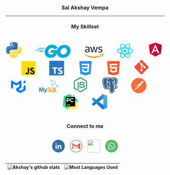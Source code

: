 

<h3 align="center"><b>Sai Akshay Vempa</b></h3>
<hr/>

<div align="center"><h3>My Skillset</h3></div><br/>
<div align="center">
	<img width="10%" src="./icons/skills/python.svg">
	&nbsp;&nbsp;&nbsp;&nbsp;&nbsp;&nbsp;&nbsp;&nbsp;&nbsp;
	<img width="22%" src="./icons/skills/go_blue.png">
	&nbsp;&nbsp;&nbsp;&nbsp;&nbsp;&nbsp;&nbsp;&nbsp;&nbsp;
	<img width="12%" src="./icons/skills/aws.png">
	&nbsp;&nbsp;&nbsp;&nbsp;&nbsp;&nbsp;&nbsp;&nbsp;&nbsp;
    <img width="10%" src="./icons/skills/react.svg">
	&nbsp;&nbsp;&nbsp;&nbsp;&nbsp;&nbsp;&nbsp;&nbsp;&nbsp;
    <img width="11%" src="./icons/skills/angular.png">
	&nbsp;&nbsp;&nbsp;&nbsp;&nbsp;&nbsp;&nbsp;&nbsp;&nbsp;
    <img width="9%" src="./icons/skills/javascript.svg">
	&nbsp;&nbsp;&nbsp;&nbsp;&nbsp;&nbsp;&nbsp;&nbsp;&nbsp;
    <img width="9.5%" src="./icons/skills/ts.svg">
	&nbsp;&nbsp;&nbsp;&nbsp;&nbsp;&nbsp;&nbsp;&nbsp;&nbsp;
    <img width="9%" src="./icons/skills/css3.svg">
	&nbsp;&nbsp;&nbsp;&nbsp;&nbsp;&nbsp;&nbsp;&nbsp;&nbsp;
    <img width="9%" src="./icons/skills/html5.svg">
	&nbsp;&nbsp;&nbsp;&nbsp;&nbsp;&nbsp;&nbsp;&nbsp;&nbsp;
     <img width="9%" src="./icons/skills/git.svg">
	&nbsp;&nbsp;&nbsp;&nbsp;&nbsp;&nbsp;&nbsp;&nbsp;&nbsp;
     <img width="9%" src="./icons/skills/material-ui.svg">
	&nbsp;&nbsp;&nbsp;&nbsp;&nbsp;&nbsp;&nbsp;&nbsp;&nbsp;
     <img width="12%" src="./icons/skills/mysql.svg">
	&nbsp;&nbsp;&nbsp;&nbsp;&nbsp;&nbsp;&nbsp;&nbsp;&nbsp;
     <img width="10.5%" src="./icons/skills/nodejs.svg">
	&nbsp;&nbsp;&nbsp;&nbsp;&nbsp;&nbsp;&nbsp;&nbsp;&nbsp;
     <img width="9.5%" src="./icons/skills/postgres.png">
	&nbsp;&nbsp;&nbsp;&nbsp;&nbsp;&nbsp;&nbsp;&nbsp;&nbsp;
     <img width="9.5%" src="./icons/skills/postman.svg">
	&nbsp;&nbsp;&nbsp;&nbsp;&nbsp;&nbsp;&nbsp;&nbsp;&nbsp;
     <img width="9.5%" src="./icons/skills/PyCharm.png">
	&nbsp;&nbsp;&nbsp;&nbsp;&nbsp;&nbsp;&nbsp;&nbsp;&nbsp;
	<img width="9.5%" src="./icons/skills/vscode.svg">	
</div>
<br />

<!-- <div align="center" style="display: flex; justify-content: space-between; align-items: center;">
	<img width="18%" src="./icons/skills/ExpressJS.svg">
	&nbsp;&nbsp;&nbsp;&nbsp;&nbsp;&nbsp;&nbsp;&nbsp;&nbsp;
	<img width="18%" src="./icons/skills/MongoDB.svg">
</div>
<br /> -->

<div align="center"><h3>Connect to me</h3></div><br />

<div align="center">
	<a href="https://www.linkedin.com/in/sai-akshay-vempa-752543156/"><img height="40" width="40" src="https://raw.githubusercontent.com/dinesh99639/dinesh99639/master/icons/linkedin.png"></a>&nbsp; &nbsp;
	<a href="mailto:saiakshay.vempa@gmail.com"><img height="40" width="40" src="https://raw.githubusercontent.com/dinesh99639/dinesh99639/master/icons/gmail.png"></a>&nbsp; &nbsp;
	<a href="https://github.com/saiakshayvempa/"><img height="40" width="40" src="https://upload.wikimedia.org/wikipedia/commons/a/ae/Github-desktop-logo-symbol.svg"></a>&nbsp; &nbsp;
	<a href="https://api.whatsapp.com/send?phone=+917386086091"><img height="40" width="40" src="https://raw.githubusercontent.com/dinesh99639/dinesh99639/master/icons/whatsapp.png"></a>
</div>

<br/>


| ![Akshay's github stats][statistics] | ![Most Languages Used][mostUsedLanguages] |
| ------------- | ------------- |


[statistics]: https://githubstatistics.vercel.app/api?username=saiakshayvempa&count_private=true&include_all_commits=true&show_icons=true&line_height=20&custom_title=Github%20Stats&hide_border=true&bg_color=8282820f&text_color=2f80ed


[mostUsedLanguages]: https://githubstatistics.vercel.app/api/top-langs/?username=saiakshayvempa&layout=compact&hide_border=true&bg_color=8282820f&text_color=2f80ed
